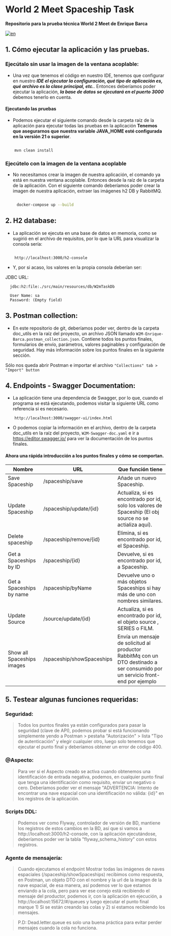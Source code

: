 # World 2 Meet Spaceship Task

**Repositorio para la prueba técnica World 2 Meet de Enrique Barca**

[![en](https://img.shields.io/badge/lang-English-green.svg)](./README.md)

## 1. Cómo ejecutar la aplicación y las pruebas.

### Ejecútalo sin usar la imagen de la ventana acoplable:

- Una vez que tenemos el código en nuestro IDE, tenemos que configurar en nuestro ***IDE el
  ejecutar la configuración, qué tipo de aplicación es, qué archivo es la clase principal, etc.***. Entonces deberíamos poder ejecutar la aplicación,
  ***la base de datos se ejecutará en el puerto 3000*** debemos tenerlo en cuenta.

#### Ejecutando las pruebas

- Podemos ejecutar el siguiente comando desde la carpeta raíz de la aplicación para ejecutar todas las pruebas en la aplicación **Tenemos que asegurarnos
  que nuestra variable JAVA_HOME esté configurada en la versión 21 o superior**.

```sh

    mvn clean install

```
### Ejecútelo con la imagen de la ventana acoplable

- No necesitamos crear la imagen de nuestra aplicación, el comando ya está en nuestra ventana acoplable. Entonces desde la raíz de la carpeta de la aplicación.
  Con el siguiente comando deberíamos poder crear la imagen de nuestra aplicación, extraer las imágenes h2 DB y RabbitMQ.

```sh

     docker-compose up --build 

```

## 2. H2 database:

- La aplicación se ejecuta en una base de datos en memoria, como se sugirió en el archivo de requisitos, por lo que la URL para visualizar la consola
  sería:

```

    http://localhost:3000/h2-console

```

- Y, por si acaso, los valores en la propia consola deberían ser:


JDBC URL:
```
  jdbc:h2:file:./src/main/resources/db/W2mTaskDb
```
```
  User Name: sa
  Password: (Empty field)
```

## 3. Postman collection:

- En este repositorio de git, deberíamos poder ver, dentro de la carpeta doc_utils en la raíz del proyecto, un archivo JSON llamado
  ```W2M-Enrique-Barca.postman_collection.json```. Contiene todos los puntos finales, formularios de envío, parámetros, valores paginables y
  configuración de seguridad. Hay más información sobre los puntos finales en la siguiente sección.

Sólo nos queda abrir Postman e importar el archivo ```"Collections" tab > "Import" button```


## 4. Endpoints - Swagger Documentation:

- La aplicación tiene una dependencia de Swagger, por lo que, cuando el programa se está ejecutando, podemos visitar la siguiente URL como referencia si es necesario.

```
    http://localhost:3000/swagger-ui/index.html
```

- O podemos copiar la información en el archivo, dentro de la carpeta doc_utils en la raíz del proyecto, ```W2M-Swagger-doc.yaml```
  e ir a https://editor.swagger.io/ para ver la documentación de los puntos finales.


 #### Ahora una rápida introducción a los puntos finales y cómo se comportan.

  | Nombre                     | URL                    | Que función tiene                                                                                                              |
  |----------------------------|------------------------|--------------------------------------------------------------------------------------------------------------------------------|
  | Save Spaceship             | /spaceship/save        | Añade un nuevo Spaceship.                                                                                                      |
  | Update Spaceship           | /spaceship/update/{id} | Actualiza, si es encontrado por id, solo los valores de Spaceship (El obj source no se actializa aquí).                        |
  | Delete spaceship           | /spaceship/remove/{id} | Elimina, si es encontrado por id, el Spaceship.                                                                                |
  | Get a Spaceships by ID     | /spaceship/{id}        | Devuelve, si es encontrado por id, a Spaceship.                                                                                |
  | Get a Spaceships by name   | /spaceship/byName      | Devuelve uno o más objetos Spaceships si hay más de uno con nombres similares.                                                 |
  | Update Source              | /source/update/{id}     | Actualiza, si es encontrado por id, el objeto source , SERIES o FILM.                                                          |
  | Show all Spaceships images | /spaceship/showSpaceships      | Envía un mensaje de solicitud al productor RabbitMq con un DTO destinado a ser consumido por un servicio front-end por ejemplo |


## 5. Testear algunas funciones requeridas:

### Seguridad:

> Todos los puntos finales ya están configurados para pasar la seguridad (clave de API), podemos probar si está funcionando simplemente yendo a Postman >
> pestaña "Autorización" > lista "Tipo de autenticación" y elegir cualquier otro, luego solo tenemos que ejecutar el punto final y deberíamos obtener un error de código 400.

### @Aspecto:

> Para ver si el Aspecto creado se activa cuando obtenemos una identificación de entrada negativa, podemos, en cualquier punto final que tenga una identificación como requisito,
> enviar un negativo o cero. Deberíamos poder ver el mensaje "ADVERTENCIA: Intento de encontrar una nave espacial con una identificación no válida: {id}" en los registros de la aplicación.

### Scripts DDL:

> Podemos ver como Flyway, controlador de versión de BD, mantiene los registros de estos cambios en la BD, así que si vamos a http://localhost:3000/h2-console,
> con la aplicación ejecutándose, deberíamos poder ver la tabla "flyway_schema_history" con estos registros.

### Agente de mensajería:

> Cuando ejecutamos el endpoint Mostrar todas las imágenes de naves espaciales (/spaceship/showSpaceships) recibimos como respuesta, en Postman, un objeto DTO
> con el nombre y la url de la imagen de la nave espacial, de esa manera, así podemos ver lo que estamos enviando a la cola, pero para ver ese conejo
> está recibiendo el mensaje del productor, podemos ir, con la aplicación en ejecución, a http://localhost:15672/#/queues y luego ejecutar el punto final
> marque 1) Si se están creando las colas y 2) si estamos recibiendo los mensajes.

> P.D: Dead.letter.queue es solo una buena práctica para evitar perder mensajes cuando la cola no funciona.